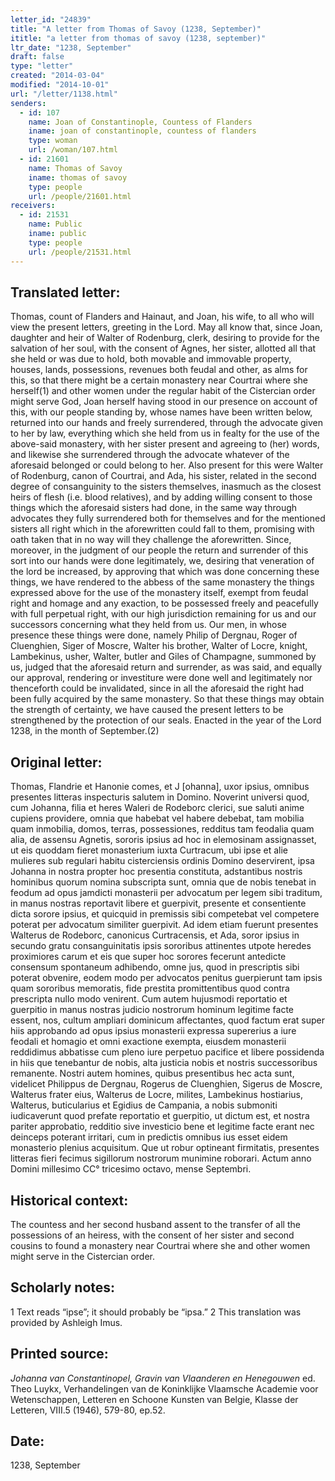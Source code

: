 ```yaml
---
letter_id: "24839"
title: "A letter from Thomas of Savoy (1238, September)"
ititle: "a letter from thomas of savoy (1238, september)"
ltr_date: "1238, September"
draft: false
type: "letter"
created: "2014-03-04"
modified: "2014-10-01"
url: "/letter/1138.html"
senders:
  - id: 107
    name: Joan of Constantinople, Countess of Flanders
    iname: joan of constantinople, countess of flanders
    type: woman
    url: /woman/107.html
  - id: 21601
    name: Thomas of Savoy
    iname: thomas of savoy
    type: people
    url: /people/21601.html
receivers:
  - id: 21531
    name: Public
    iname: public
    type: people
    url: /people/21531.html
---
```

<h2> Translated letter:</h2>Thomas, count of Flanders and Hainaut, and Joan, his wife, to all who will view the present letters, greeting in the Lord.
	May all know that, since Joan, daughter and heir of Walter of Rodenburg, clerk, desiring to provide for the salvation of her soul, with the consent of Agnes, her sister, allotted all that she held or was due to hold, both movable and immovable property, houses, lands, possessions, revenues both feudal and other, as alms for this, so that there might be a certain monastery near Courtrai where she herself(1) and other women under the regular habit of the Cistercian order might serve God, Joan herself having stood in our presence on account of this, with our people standing by, whose names have been written below, returned into our hands and freely surrendered, through the advocate given to her by law, everything which she held from us in fealty for the use of the above-said monastery, with her sister present and agreeing to (her) words, and likewise she surrendered through the advocate whatever of the aforesaid belonged or could belong to her.  Also present for this were Walter of Rodenburg, canon of Courtrai, and Ada, his sister, related in the second degree of consanguinity to the sisters themselves, inasmuch as the closest heirs of flesh (i.e. blood relatives), and by adding willing consent to those things which the aforesaid sisters had done, in the same way through advocates they fully surrendered both for themselves and for the mentioned sisters all right which in the aforewritten could fall to them, promising with oath taken that in no way will they challenge the aforewritten.  Since, moreover, in the judgment of our people the return and surrender of this sort into our hands were done legitimately, we, desiring that veneration of the lord be increased, by approving that which was done concerning these things, we have rendered to the abbess of the same monastery the things expressed above for the use of the monastery itself, exempt from feudal right and homage and any exaction, to be possessed freely and peacefully with full perpetual right, with our high jurisdiction remaining for us and our successors concerning what they held from us.  Our men, in whose presence these things were done, namely Philip of Dergnau, Roger of Cluenghien, Siger of Moscre, Walter his brother, Walter of Locre, knight, Lambekinus, usher, Walter, butler and Giles of Champagne, summoned by us, judged that the aforesaid return and surrender, as was said, and equally our approval, rendering or investiture were done well and legitimately nor thenceforth could be invalidated, since in all the aforesaid the right had been fully acquired by the same monastery.
	So that these things may obtain the strength of certainty, we have caused the present letters to be strengthened by the protection of our seals.
	Enacted in the year of the Lord 1238, in the month of September.(2)
<h2 class="mt-4"> Original letter:</h2>Thomas, Flandrie et Hanonie comes, et J [ohanna], uxor ipsius, omnibus presentes litteras inspecturis salutem in Domino.
Noverint universi quod, cum Johanna, filia et heres Waleri de Rodeborc clerici, sue saluti anime cupiens providere, omnia que habebat vel habere debebat, tam mobilia quam inmobilia, domos, terras, possessiones, redditus tam feodalia quam alia, de assensu Agnetis, sororis ipsius ad hoc in elemosinam assignasset, ut eis quoddam fieret monasterium iuxta Curtracum, ubi ipse et alie mulieres sub regulari habitu cisterciensis ordinis Domino deservirent, ipsa Johanna in nostra propter hoc presentia constituta, adstantibus nostris hominibus quorum nomina subscripta sunt, omnia que de nobis tenebat in feodum ad opus jamdicti monasterii per advocatum per legem sibi traditum, in manus nostras reportavit libere et guerpivit, presente et consentiente dicta sorore ipsius, et quicquid in premissis sibi competebat vel competere poterat per advocatum similiter guerpivit. Ad idem etiam fuerunt presentes Walterus de Rodeborc, canonicus Curtracensis, et Ada, soror ipsius in secundo gratu consanguinitatis ipsis sororibus attinentes utpote heredes proximiores carum et eis que super hoc sorores fecerunt antedicte consensum spontaneum adhibendo, omne jus, quod in prescriptis sibi poterat obvenire, eodem modo per advocatos penitus guerpierunt tam ipsis quam sororibus memoratis, fide prestita promittentibus quod contra prescripta nullo modo venirent. Cum autem hujusmodi reportatio et guerpitio in manus nostras judicio nostrorum hominum legitime facte essent, nos, cultum ampliari dominicum affectantes, quod factum erat super hiis approbando ad opus ipsius monasterii expressa supererius a iure feodali et homagio et omni exactione exempta, eiusdem monasterii reddidimus abbatisse cum pleno iure perpetuo pacifice et libere possidenda in hiis que tenebantur de nobis, alta justicia nobis et nostris successoribus remanente. Nostri autem homines, quibus presentibus hec acta sunt, videlicet Philippus de Dergnau, Rogerus de Cluenghien, Sigerus de Moscre, Walterus frater eius, Walterus de Locre, milites, Lambekinus hostiarius, Walterus, buticularius et Egidius de Campania, a nobis submoniti iudicaverunt quod prefate reportatio et guerpitio, ut dictum est, et nostra pariter approbatio, redditio sive investicio bene et legitime facte erant nec deinceps poterant irritari, cum in predictis omnibus ius esset eidem monasterio plenius acquisitum.
Que ut robur optineant firmitatis, presentes litteras fieri fecimus sigillorum nostrorum munimine roborari.
Actum anno Domini millesimo CC° tricesimo octavo, mense Septembri.
<h2 class="mt-4"> Historical context:</h2>The countess and her second husband assent to the transfer of all the possessions of an heiress, with the consent of her sister and second cousins to found a monastery near Courtrai where she and other women might serve in the Cistercian order.
<h2 class="mt-4"> Scholarly notes:</h2>1 Text reads “ipse”; it should probably be “ipsa.”
2 This translation was provided by Ashleigh Imus.
<h2 class="mt-4"> Printed source:</h2><p><em>Johanna van Constantinopel, Gravin van Vlaanderen en Henegouwen</em> ed. Theo Luykx, Verhandelingen van de Koninklijke Vlaamsche Academie voor Wetenschappen, Letteren en Schoone Kunsten van Belgie, Klasse der Letteren, VIII.5 (1946), 579-80, ep.52.</p><h2 class="mt-4"> Date:</h2>1238, September